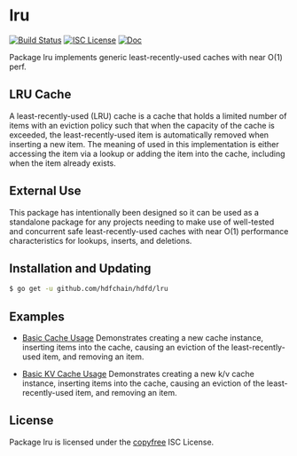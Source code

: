 lru
===

[![Build Status](https://github.com/hdfchain/hdfd/workflows/Build%20and%20Test/badge.svg)](https://github.com/hdfchain/hdfd/actions)
[![ISC License](https://img.shields.io/badge/license-ISC-blue.svg)](http://copyfree.org)
[![Doc](https://img.shields.io/badge/doc-reference-blue.svg)](https://pkg.go.dev/github.com/hdfchain/hdfd/lru)

Package lru implements generic least-recently-used caches with near O(1) perf.

## LRU Cache

A least-recently-used (LRU) cache is a cache that holds a limited number of
items with an eviction policy such that when the capacity of the cache is
exceeded, the least-recently-used item is automatically removed when inserting a
new item.  The meaning of used in this implementation is either accessing the
item via a lookup or adding the item into the cache, including when the item
already exists.

## External Use

This package has intentionally been designed so it can be used as a standalone
package for any projects needing to make use of well-tested and concurrent
safe least-recently-used caches with near O(1) performance characteristics for
lookups, inserts, and deletions.

## Installation and Updating

```bash
$ go get -u github.com/hdfchain/hdfd/lru
```

## Examples

* [Basic Cache Usage](https://pkg.go.dev/github.com/hdfchain/hdfd/lru#example-package-BasicUsage)
  Demonstrates creating a new cache instance, inserting items into the cache,
  causing an eviction of the least-recently-used item, and removing an item.

* [Basic KV Cache Usage](https://pkg.go.dev/github.com/hdfchain/hdfd/lru#example-package-BasicKVUsage)
  Demonstrates creating a new k/v cache instance, inserting items into the cache,
  causing an eviction of the least-recently-used item, and removing an item.

## License

Package lru is licensed under the [copyfree](http://copyfree.org) ISC License.

